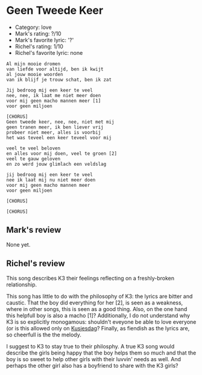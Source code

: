 # Geen Tweede Keer

 * Category: love
 * Mark's rating: ?/10
 * Mark's  favorite lyric: '?'
 * Richel's rating: 1/10
 * Richel's favorite lyric: none

```
Al mijn mooie dromen
van liefde voor altijd, ben ik kwijt
al jouw mooie woorden
van ik blijf je trouw schat, ben ik zat

Jij bedroog mij een keer te veel
nee, nee, ik laat me niet meer doen
voor mij geen macho mannen meer [1]
voor geen miljoen

[CHORUS]
Geen tweede keer, nee, nee, niet met mij
geen tranen meer, ik ben liever vrij
probeer niet meer, alles is voorbij
het was teveel een keer teveel voor mij

veel te veel beloven
en alles voor mij doen, veel te groen [2]
veel te gauw geloven
en zo werd jouw glimlach een veldslag

jij bedroog mij een keer te veel
nee ik laat mij nu niet meer doen
voor mij geen macho mannen meer
voor geen miljoen

[CHORUS]

[CHORUS]
```

## Mark's review

None yet.

## Richel's review

This song describes K3 their feelings reflecting on a freshly-broken relationship.

This song has little to do with the philosophy of K3: the lyrics are bitter and caustic. 
That the boy did everything for her [2], is seen as a weakness, where in other songs, this is seen as a good thing.
Also, on the one hand this helpfull boy is also a macho [1]? 
Additionally, I do not understand why K3 is so explicitly monogamous: shouldn't eveyone be able to love 
everyone (or is this allowed only on [Kusjesdag](Kusjesdag.md)? Finally, as fiendish as the lyrics are, so cheerfull is the the melody.

I suggest to K3 to stay true to their philosphy. A true K3 song would describe the girls being happy that the boy helps them
so much and that the boy is so sweet to help other girls with their luvvin' needs as well. 
And perhaps the other girl also has a boyfriend to share with the K3 girls?

